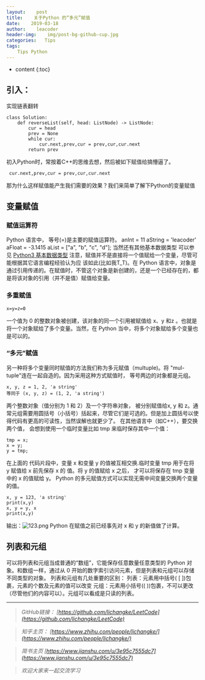 ```yaml
---
layout:    post
title:    关于Python 的“多元”赋值
date:    2019-03-18
author:    leacoder
header-img:    img/post-bg-github-cup.jpg
categories:   Tips 
tags:
    Tips Python
---
```


* content
{:toc}


## 引入：

实现链表翻转
```
class Solution:
    def reverseList(self, head: ListNode) -> ListNode:
        cur = head
        prev = None
        while cur:
            cur.next,prev,cur = prev,cur,cur.next
        return prev
```
初入Python时，常按着C++的思维去想，然后被如下赋值给搞懵逼了。
```
 cur.next,prev,cur = prev,cur,cur.next
```
那为什么这样赋值能产生我们需要的效果？我们来简单了解下Python的变量赋值

## 变量赋值

### 赋值运算符
Python 语言中， 等号(=)是主要的赋值运算符。
anInt = 11
aString = 'leacoder'
aFloat = -3.1415
aList = ["a", "b", "c", "d"];
当然还有其他基本数据类型 可以参见 [Python3 基本数据类型](http://www.runoob.com/python3/python3-data-type.html)
注意，赋值并不是直接将一个值赋给一个变量，尽管可能根据其它语言编程经验认为应
该如此(比如我T_T)。在 Python 语言中，对象是通过引用传递的。在赋值时，不管这个对象是新创建的，还是一个已经存在的，都是将该对象的引用（并不是值）赋值给变量。
### 多重赋值
```
x=y=z=0
```
一个值为 0 的整数对象被创建，该对象的同一个引用被赋值给 x、y 和z 。也就是将一个对象赋给了多个变量。当然，在 Python 当中，将多个对象赋给多个变量也是可以的。
### “多元”赋值
另一种将多个变量同时赋值的方法我们称为多元赋值（multuple)。将 "mul-tuple"连在一起自造的。因为采用这种方式赋值时， 等号两边的对象都是元组。
```
x, y, z = 1, 2, 'a string'
等同于 (x, y, z) = (1, 2, 'a string')
```
两个整数对象（值分别为 1 和 2）及一个字符串对象， 被分别赋值给x, y 和 z。通常元组需要用圆括号（小括号）括起来，尽管它们是可选的。但是加上圆括号以使得代码有更高的可读性，当然误解也就更少了。
在其他语言中（如C++），要交换两个值， 会想到使用一个临时变量比如 tmp 来临时保存其中一个值：
```
tmp = x;
x = y;
y = tmp;
```
在上面的 代码片段中，变量 x 和变量 y 的值被互相交换.临时变量 tmp 用于在将 y 赋值给 x 前先保存 x 的
值。将 y 的值赋给 x 之后， 才可以将保存在 tmp 变量中的 x 的值赋给 y。
Python 的多元赋值方式可以实现无需中间变量交换两个变量的值。
```
x, y = 123, 'a string'
print(x,y)
x, y = y, x
print(x,y)
```
输出：![123.png](https://upload-images.jianshu.io/upload_images/16846478-e3caaf0d8ffaa76c.png?imageMogr2/auto-orient/strip%7CimageView2/2/w/1240)
Python 在赋值之前已经事先对 x 和 y 的新值做了计算。
## 列表和元组
可以将列表和元组当成普通的“数组”，它能保存任意数量任意类型的 Python 对象。和数组一样，通过从 0 开始的数字索引访问元素，但是列表和元组可以存储不同类型的对象。
列表和元组有几处重要的区别：
列表：元素用中括号( [ ])包裹，元素的个数及元素的值可以改变
元组：元素用小括号(( ))包裹，不可以更改（尽管他们的内容可以）。元组可以看成是只读的列表。

----
>*GitHub链接：*
>*[https://github.com/lichangke/LeetCode](https://github.com/lichangke/LeetCode)*

>*知乎主页：*
>*[https://www.zhihu.com/people/lichangke/](https://www.zhihu.com/people/lichangke/)*

>*简书主页*
>*[https://www.jianshu.com/u/3e95c7555dc7](https://www.jianshu.com/u/3e95c7555dc7)*

>*欢迎大家来一起交流学习*